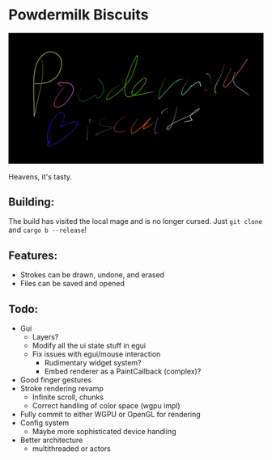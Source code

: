 # Powdermilk Biscuits

![Screenshot of the text "Powdermilk Biscuits" handwritten on a tablet using this program. Each stroke is a different color, and the strokes are rendered with line segments whose stroke width correspond to the pressure of the pen.](pmb.png)

Heavens, it's tasty.

## Building:

The build has visited the local mage and is no longer cursed. Just `git clone` and `cargo b --release`!

## Features:

- Strokes can be drawn, undone, and erased
- Files can be saved and opened

## Todo:

- Gui
  - Layers?
  - Modify all the ui state stuff in egui
  - Fix issues with egui/mouse interaction
    - Rudimentary widget system?
    - Embed renderer as a PaintCallback (complex)?
- Good finger gestures
- Stroke rendering revamp
  - Infinite scroll, chunks
  - Correct handling of color space (wgpu impl)
- Fully commit to either WGPU or OpenGL for rendering
- Config system
  - Maybe more sophisticated device handling
- Better architecture
  - multithreaded or actors
